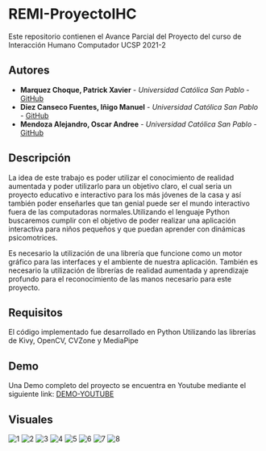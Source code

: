 # REMI-ProyectoIHC

Este repositorio contienen el Avance Parcial del Proyecto del curso de Interacción Humano Computador UCSP 2021-2

## Autores

* **Marquez Choque, Patrick Xavier** - *Universidad Católica San Pablo* - [GitHub](https://github.com/patrick03524)
* **Diez Canseco Fuentes, Iñigo Manuel** - *Universidad Católica San Pablo* - [GitHub](https://github.com/inigomanuel)
* **Mendoza Alejandro, Oscar Andree** - *Universidad Católica San Pablo* - [GitHub](https://github.com/OscarMendoza99)

## Descripción

La idea de este trabajo es poder utilizar el conocimiento de realidad aumentada y poder utilizarlo para un objetivo claro, el cual seria un proyecto educativo e interactivo para los más jóvenes de la casa y así también poder enseñarles que tan genial puede ser el mundo interactivo fuera de las computadoras normales.Utilizando el lenguaje Python buscaremos cumplir con el objetivo de poder realizar una aplicación interactiva para niños pequeños y que puedan aprender con dinámicas psicomotrices.

Es necesario la utilización de una librería que funcione como un motor gráfico para las interfaces y el ambiente de nuestra aplicación. También es necesario la utilización de librerías de realidad aumentada y aprendizaje profundo para el reconocimiento de las manos necesario para este proyecto.

## Requisitos

El código implementado fue desarrollado en Python Utilizando las librerías de Kivy, OpenCV, CVZone y MediaPipe 

## Demo

Una Demo completo del proyecto se encuentra en Youtube mediante el siguiente link: [DEMO-YOUTUBE](https://www.youtube.com/watch?v=6fgyo0bZMnU)

## Visuales

![1](https://user-images.githubusercontent.com/21103950/138517849-994be396-9822-4579-8c7e-c09d424caa98.png)
![2](https://user-images.githubusercontent.com/21103950/138517851-76978afb-c639-4cc6-9063-834656f414a4.png)
![3](https://user-images.githubusercontent.com/21103950/138517854-e76669c1-018b-410a-842e-61344053986f.png)
![4](https://user-images.githubusercontent.com/21103950/138517860-789cea5f-ba3a-44a9-9175-5969b12a3cac.png)
![5](https://user-images.githubusercontent.com/21103950/138517863-bbe42a71-a5a1-4e06-8516-3427d022454c.png)
![6](https://user-images.githubusercontent.com/21103950/138517868-8d8782a5-9356-4808-891a-1402fe9c1585.png)
![7](https://user-images.githubusercontent.com/21103950/138517875-b9cd2466-362f-400d-90a5-9da16331d87a.png)
![8](https://user-images.githubusercontent.com/21103950/138517842-62101a17-afc5-4b81-8873-f73aa9661696.png)
